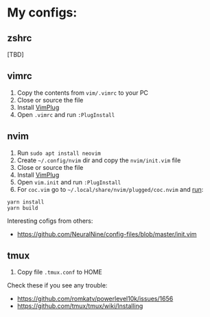 # My configs:

## zshrc
[TBD]

## vimrc

1. Copy the contents from `vim/.vimrc` to your PC
1. Close or source the file
1. Install [VimPlug](https://github.com/junegunn/vim-plug#vim)
1. Open `.vimrc` and run `:PlugInstall`

## nvim

1. Run `sudo apt install neovim`
1. Create `~/.config/nvim` dir and copy the `nvim/init.vim` file
1. Close or source the file
1. Install [VimPlug](https://github.com/junegunn/vim-plug#neovim)
1. Open `vim.init` and run `:PlugInstall`
1. For `coc.vim` go to `~/.local/share/nvim/plugged/coc.nvim` and [run](https://github.com/neoclide/coc.nvim/issues/3258):
```
yarn install
yarn build
```

Interesting cofigs from others:
* https://github.com/NeuralNine/config-files/blob/master/init.vim

## tmux

1. Copy file `.tmux.conf` to HOME

Check these if you see any trouble:
* https://github.com/romkatv/powerlevel10k/issues/1656
* https://github.com/tmux/tmux/wiki/Installing
